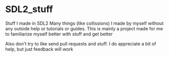 # SDL2_stuff
Stuff I made in SDL2
Many things (like collissions) I made by myself without any outside help or tutorials or guides. 
This is mainly a project made for me to familiarize myself better with stuff and get better

Also don't try to like send pull requests and stuff. I do appreciate a bit of help, but just feedback will work
